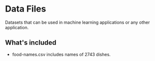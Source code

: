 # Data Files

Datasets that can be used in machine learning applications or any other
application.

## What's included

* food-names.csv includes names of 2743 dishes.
